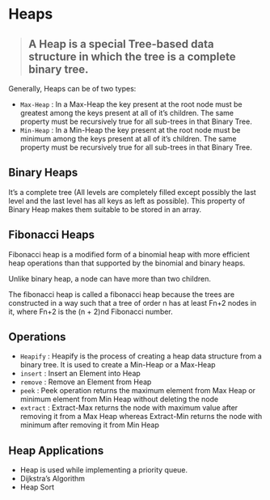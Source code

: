 # Heaps

> ## A Heap is a special Tree-based data structure in which the tree is a complete binary tree.

Generally, Heaps can be of two types:

- `Max-Heap` : In a Max-Heap the key present at the root node must be greatest among the keys present at all of it’s children. The same property must be recursively true for all sub-trees in that Binary Tree.
- `Min-Heap` : In a Min-Heap the key present at the root node must be minimum among the keys present at all of it’s children. The same property must be recursively true for all sub-trees in that Binary Tree.

## Binary Heaps

It’s a complete tree (All levels are completely filled except possibly the last level and the last level has all keys as left as possible). This property of Binary Heap makes them suitable to be stored in an array.

## Fibonacci Heaps

Fibonacci heap is a modified form of a binomial heap with more efficient heap operations than that supported by the binomial and binary heaps.

Unlike binary heap, a node can have more than two children.

The fibonacci heap is called a fibonacci heap because the trees are constructed in a way such that a tree of order n has at least Fn+2 nodes in it, where Fn+2 is the (n + 2)nd Fibonacci number.

## Operations

- `Heapify` : Heapify is the process of creating a heap data structure from a binary tree. It is used to create a Min-Heap or a Max-Heap
- `insert` : Insert an Element into Heap
- `remove` : Remove an Element from Heap
- `peek` : Peek operation returns the maximum element from Max Heap or minimum element from Min Heap without deleting the node
- `extract` : Extract-Max returns the node with maximum value after removing it from a Max Heap whereas Extract-Min returns the node with minimum after removing it from Min Heap

## Heap Applications

- Heap is used while implementing a priority queue.
- Dijkstra’s Algorithm
- Heap Sort
